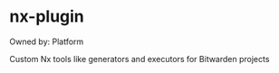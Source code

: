 # nx-plugin

Owned by: Platform

Custom Nx tools like generators and executors for Bitwarden projects
